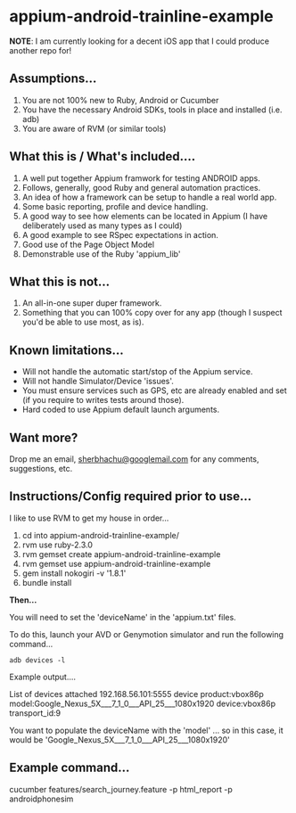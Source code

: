 # appium-android-trainline-example

**NOTE**: I am currently looking for a decent iOS app that I could produce another repo for!

## Assumptions...

 1. You are not 100% new to Ruby, Android or Cucumber
 2. You have the necessary Android SDKs, tools in place and installed (i.e. adb)
 3. You are aware of RVM (or similar tools)

## What this is / What's included....

 1. A well put together Appium framwork for testing ANDROID apps.
 2. Follows, generally, good Ruby and general automation practices.
 3. An idea of how a framework can be setup to handle a real world app.
 4. Some basic reporting, profile and device handling.
 5. A good way to see how elements can be located in Appium (I have deliberately used as many types as I could)
 6. A good example to see RSpec expectations in action.
 7. Good use of the Page Object Model
 8. Demonstrable use of the Ruby 'appium_lib'

## What this is not...

1. An all-in-one super duper framework.
2. Something that you can 100% copy over for any app (though I suspect you'd be able to use most, as is).

## Known limitations...

 - Will not handle the automatic start/stop of the Appium service.
 - Will not handle Simulator/Device 'issues'.
 - You must ensure services such as GPS, etc are already enabled and set (if you require to writes
   tests around those).
 - Hard coded to use Appium default launch  arguments.

## Want more?

Drop me an email, sherbhachu@googlemail.com for any comments, suggestions, etc.

## Instructions/Config required prior to use...

I like to use RVM to get my house in order...

1. cd into appium-android-trainline-example/
2. rvm use ruby-2.3.0
3. rvm gemset create appium-android-trainline-example
4. rvm gemset use appium-android-trainline-example
5. gem install nokogiri -v '1.8.1'
6. bundle install

**Then...**

You will need to set the 'deviceName' in the 'appium.txt' files.

To do this, launch your AVD or Genymotion simulator and run the following command...

```adb devices -l```

Example output....

List of devices attached
192.168.56.101:5555    device product:vbox86p model:Google_Nexus_5X___7_1_0___API_25___1080x1920 device:vbox86p transport_id:9

You want to populate the deviceName with the 'model' ... so in this case, it would be 'Google_Nexus_5X___7_1_0___API_25___1080x1920'

## Example command...

cucumber features/search_journey.feature -p html_report -p androidphonesim

